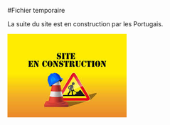 #Fichier temporaire

La suite du site est en construction par les Portugais.

![Les portugais sont en train de construire le site](../assets/images/site_construction.jpeg)
